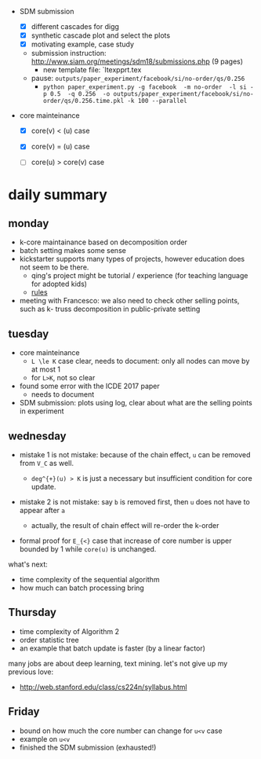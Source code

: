 - SDM submission
  - [X] different cascades for digg
  - [X] synthetic cascade plot and select the plots
  - [X] motivating example, case study
  - submission instruction: http://www.siam.org/meetings/sdm18/submissions.php (9 pages)
    - new template file: `ltexpprt.tex
  - pause: `outputs/paper_experiment/facebook/si/no-order/qs/0.256`
    - `python paper_experiment.py -g facebook  -m no-order  -l si -p 0.5  -q 0.256  -o outputs/paper_experiment/facebook/si/no-order/qs/0.256.time.pkl -k 100 --parallel`



- core mainteinance
  - [X] core(v) < (u) case
  - [X] core(v) = (u) case
  - [ ] core(u) > core(v) case


# daily summary

## monday

- k-core maintainance based on decomposition order
- batch setting makes some sense
- kickstarter supports many types of projects, however education does not seem to be there. 
  - qing's project might be tutorial / experience (for teaching language for adopted kids)
  - [rules](https://www.kickstarter.com/rules)
- meeting with Francesco: we also need to check other selling points, such as k- truss decomposition in public-private setting



## tuesday

- core mainteinance
  - `L \le K` case clear, needs to document: only all nodes can move by at most 1
  - for `L>K`, not so clear
- found some error with the ICDE 2017 paper
  - needs to document
- SDM submission: plots using log, clear about what are the selling points in experiment

## wednesday


- mistake 1 is not mistake: because of the chain effect, `u` can be removed from `V_C` as well. 
  - `deg^{+}(u) > K` is just a necessary but insufficient condition for core update. 
- mistake 2 is not mistake: say `b` is removed first, then `u` does not have to appear after `a`
  - actually, the result of chain effect will re-order the k-order

- formal proof for `E_{<}` case that increase of core number is upper bounded by 1 while `core(u)` is unchanged. 

what's next:

- time complexity of the sequential algorithm
- how much can batch processing bring

## Thursday

- time complexity of Algorithm 2
- order statistic tree
- an example that batch update is faster (by a linear factor)

many jobs are about deep learning, text mining. let's not give up my previous love:

- http://web.stanford.edu/class/cs224n/syllabus.html

## Friday

- bound on how much the core number can change for `u<v` case
- example on `u<v`
- finished the SDM submission (exhausted!)